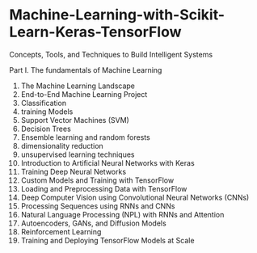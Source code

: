 # Machine-Learning-with-Scikit-Learn-Keras-TensorFlow
Concepts, Tools, and Techniques to Build Intelligent Systems

Part I. The fundamentals of Machine Learning
1. The Machine Learning Landscape
2. End-to-End Machine Learning Project
3. Classification
4. training Models
5. Support Vector Machines (SVM)
6. Decision Trees
7. Ensemble learning and random forests
8. dimensionality reduction
9. unsupervised learning techniques
10. Introduction to Artificial Neural Networks with Keras
11. Training Deep Neural Networks
12. Custom Models and Training with TensorFlow
13. Loading and Preprocessing Data with TensorFlow
14. Deep Computer Vision using Convolutional Neural Networks (CNNs)
15. Processing Sequences using RNNs and CNNs
16. Natural Language Processing (NPL) with RNNs and Attention
17. Autoencoders, GANs, and Diffusion Models
18. Reinforcement Learning
19. Training and Deploying TensorFlow Models at Scale
